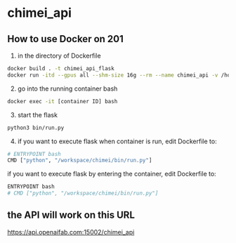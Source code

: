 # chimei_api
## How to use Docker on 201
1. in the directory of Dockerfile
```bash
docker build . -t chimei_api_flask  
docker run -itd --gpus all --shm-size 16g --rm --name chimei_api -v /home/jeremylai/docker_projects/chimei_api/app:/workspace/chimei -p 15002:15002 chimei_api_flask
```
2. go into the running container bash  
```bash
docker exec -it [container ID] bash
```
3. start the flask  
```bash
python3 bin/run.py
```
4. if you want to execute flask when container is run, edit Dockerfile to:  
```bash
# ENTRYPOINT bash
CMD ["python", "/workspace/chimei/bin/run.py"]
```
if you want to execute flask by entering the container, edit Dockerfile to:  
```bash
ENTRYPOINT bash
# CMD ["python", "/workspace/chimei/bin/run.py"]
```

## the API will work on this URL
https://api.openaifab.com:15002/chimei_api  
